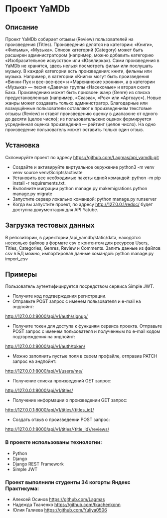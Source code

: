 # Проект YaMDb
## Описание
Проект YaMDb собирает отзывы (Review) пользователей на произведения (Titles). Произведения делятся на категории: «Книги», «Фильмы», «Музыка». Список категорий (Category) может быть расширен администратором (например, можно добавить категорию «Изобразительное искусство» или «Ювелирка»).
Сами произведения в YaMDb не хранятся, здесь нельзя посмотреть фильм или послушать музыку.
В каждой категории есть произведения: книги, фильмы или музыка. Например, в категории «Книги» могут быть произведения «Винни-Пух и все-все-все» и «Марсианские хроники», а в категории «Музыка» — песня «Давеча» группы «Насекомые» и вторая сюита Баха.
Произведению может быть присвоен жанр (Genre) из списка предустановленных (например, «Сказка», «Рок» или «Артхаус»). Новые жанры может создавать только администратор.
Благодарные или возмущённые пользователи оставляют к произведениям текстовые отзывы (Review) и ставят произведению оценку в диапазоне от одного до десяти (целое число); из пользовательских оценок формируется усреднённая оценка произведения — рейтинг (целое число). На одно произведение пользователь может оставить только один отзыв.
## Установка
Склонируйте проект по адресу https://github.com/Lagmas/api_yamdb.git

* Создайте и активируйте виртуальное окружение python3 -m venv venv source venv/Scripts/activate 
* Установить все необходимые пакеты одной командой: python -m pip install -r requirements.txt. 
* Выполните миграции python manage.py makemigrations python manage.py migrate 
* Запустите сервер локально командой: python manage.py runserver 
* Когда вы запустите проект, по адресу http://127.0.0.1/redoc/ будет доступна документация для API Yatube.

## Загрузка тестовых данных
В репозитории, в директории /api_yamdb/static/data, находятся несколько файлов в формате csv с контентом для ресурсов Users, Titles, Categories, Genres, Review и Comments.
Залить данные из файлов csv в БД можно, импортировав данные командой: python manage.py import_csv

## Примеры
Пользователь аутентифицируется посредством сервиса Simple JWT.
* Получите код подтверждения регистрации.
* Отправьте POST запрос с именем пользователя и e-mail на эндпойнт:

http://127.0.0.1:8000/api/v1/auth/signup/

* Получите токен для доступа к функциям сервиса проекта. 
Отправьте POST запрос с именем пользователя и полученным по e-mail кодом подтвреждения на эндпойнт:

http://127.0.0.1:8000/api/v1/auth/token/

* Можно заполнить пустые поля в своем профайле, отправив PATCH запрос на эндпойнт:

http://127.0.0.1:8000/api/v1/users/me/

* Получение списка произведений GET запрос:

http://127.0.0.1:8000/api/v1/titles/

* Получение информации о произведении GET запрос:

http://127.0.0.1:8000/api/v1/titles/{titles_id}/

* Создать отзыв о произведении POST запрос:

http://127.0.0.1:8000/api/v1/titles/{title_id}/reviews/

### В проекте использованы технологии:
- Python
- Django
- Django REST Framework
- Simple JWT

### Проект выполнили студенты 34 когорты Яндекс Практикума:
- Алексей Осинов   https://github.com/Lagmas
- Надежда Ткаченко https://github.com/tkachenkonn
- Юлия Галиева     https://github.com/Yuliya0506
